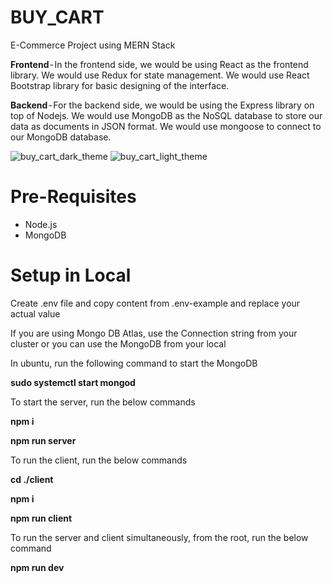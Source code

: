 # BUY_CART
E-Commerce Project using MERN Stack

**Frontend** - In the frontend side, we would be using React as the frontend library. We would use Redux for state management. We would use React Bootstrap library for basic designing of the interface.

**Backend** - For the backend side, we would be using the Express library on top of Nodejs. We would use MongoDB as the NoSQL database to store our data as documents in JSON format. We would use mongoose to connect to our MongoDB database.

![buy_cart_dark_theme](https://github.com/bhuvan2205/BUY_CART/assets/56767330/b89861a5-ed21-4869-b14f-60def0068bb9)
![buy_cart_light_theme](https://github.com/bhuvan2205/BUY_CART/assets/56767330/7a80a0e2-fbf5-4edb-8dec-d92afc5cd31c)


# Pre-Requisites

* Node.js
* MongoDB

# Setup in Local

Create .env file and copy content from .env-example and replace your actual value

If you are using Mongo DB Atlas, use the Connection string from your cluster or you can use the MongoDB from your local

In ubuntu, run the following command to start the MongoDB
 
**sudo systemctl start mongod**

 To start the server, run the below commands
 
**npm i**
 
**npm run server**
 

 To run the client, run the below commands
 
**cd ./client**
 
**npm i**
 
**npm run client**
 
 
 To run the server and client simultaneously, from the root, run the below command 
 
**npm run dev**
